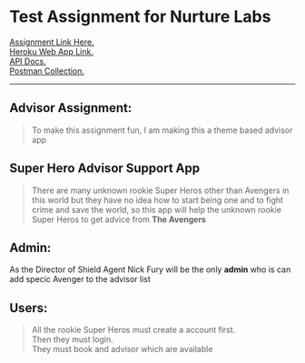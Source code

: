 # Test Assignment for Nurture Labs
[Assignment Link Here.](assignment.md)  
[Heroku Web App Link.](https://superhero-advisors.herokuapp.com/)  
[API Docs.](https://superhero-advisors.herokuapp.com/docs)  
[Postman Collection.](https://go.postman.co/workspace/My-Workspace~1751098b-5734-48d5-8c74-1e659c4dc196/collection/18444822-6200c4c1-fd20-4cf1-ab03-a6a0634fa60c)  

___
## Advisor Assignment:
> To make this assignment fun, I am making this a theme based advisor app

## Super Hero Advisor Support App
> There are many unknown rookie Super Heros other than Avengers in this world but they have no idea how to start being one and to fight crime and save the world, so this app will help the unknown rookie Super Heros to get advice from **The Avengers** 

## Admin:  
As the Director of Shield Agent Nick Fury will be the only **admin** who is can add specic Avenger to the advisor list

## Users:  
> All the rookie Super Heros must create a account first.  
> Then they must login.  
> They must book and advisor which are available
